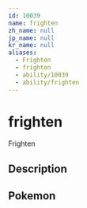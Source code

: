 ```yaml
---
id: 10039
name: frighten
zh_name: null
jp_name: null
kr_name: null
aliases:
  - Frighten
  - frighten
  - ability/10039
  - ability/frighten
---
```

# frighten

Frighten

## Description



## Pokemon



